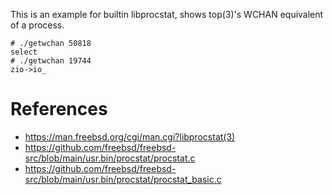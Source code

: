 This is an example for builtin libprocstat, shows top(3)'s WCHAN equivalent of a process.

```
# ./getwchan 50818
select
# ./getwchan 19744
zio->io_
```

# References

* https://man.freebsd.org/cgi/man.cgi?libprocstat(3)
* https://github.com/freebsd/freebsd-src/blob/main/usr.bin/procstat/procstat.c
* https://github.com/freebsd/freebsd-src/blob/main/usr.bin/procstat/procstat_basic.c
